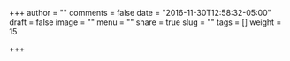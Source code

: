 +++
author = ""
comments = false
date = "2016-11-30T12:58:32-05:00"
draft = false
image = ""
menu = ""
share = true
slug = ""
tags = []
weight = 15

+++

<div id="gads">
<center>

<ins class="adsbygoogle"
     style="display:block"
     data-ad-client="ca-pub-6986704271237340"
     data-ad-slot="6884077067"
     data-ad-format="auto">
</ins>

<script>
(adsbygoogle = window.adsbygoogle || []).push({});
</script>

</center>
</div>

<br>


